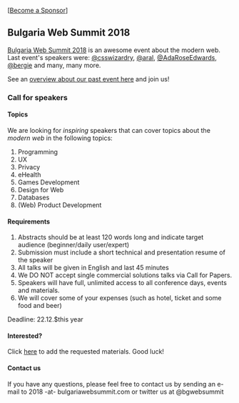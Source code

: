 [[Become a Sponsor](/Sponsorships.md)]


## Bulgaria Web Summit 2018

[Bulgaria Web Summit 2018](https://bulgariawebsummit.com) is an awesome event about the modern web. Last event's speakers were: [@csswizardry](https://github.com/csswizardry), [@aral](https://github.com/aral), [@AdaRoseEdwards](https://github.com/AdaRoseEdwards), [@bergie](https://github.com/bergie) and many, many more.  

See an [overview about our past event here](https://medium.com/@boyanyordanov/bulgaria-web-summit-2017-recap-edf5cda7bbb5) and join us!


### Call for speakers

#### Topics
We are looking for *inspiring* speakers that can cover topics about the *modern web* in the following topics:

1. Programming
2. UX
3. Privacy
4. eHealth
5. Games Development
6. Design for Web
7. Databases
8. (Web) Product Development

#### Requirements

1. Abstracts should be at least 120 words long and indicate target audience (beginner/daily user/expert)
2. Submission must include a short technical and presentation resume of the speaker
3. All talks will be given in English and last 45 minutes
4. We DO NOT accept single commercial solutions talks via Call for Papers.
5. Speakers will have full, unlimited access to all conference days, events and materials.
6. We will cover some of your expenses (such as hotel, ticket and some food and beer)

Deadline: 22.12.$this year


#### Interested?
Click [here](https://github.com/BulgariaWebSummit/bulgariawebsummit.github.io/issues/new) to add the requested materials. 
Good luck!


#### Contact us
If you have any questions, please feel free to contact us by sending an e-mail to 2018 -at- bulgariawebsummit.com or twitter us at @bgwebsummit
